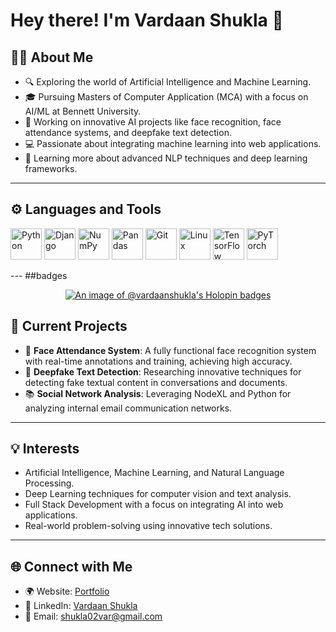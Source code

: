 # Hey there! I'm Vardaan Shukla 👋

## 🙋‍♂️ About Me
- 🔍 Exploring the world of Artificial Intelligence and Machine Learning.
- 🎓 Pursuing Masters of Computer Application (MCA) with a focus on AI/ML at Bennett University.
- 🧠 Working on innovative AI projects like face recognition, face attendance systems, and deepfake text detection.
- 💻 Passionate about integrating machine learning into web applications.
- 🌱 Learning more about advanced NLP techniques and deep learning frameworks.

---

## ⚙️ Languages and Tools
<p>
<img src="https://upload.wikimedia.org/wikipedia/commons/c/c3/Python-logo-notext.svg" alt="Python" width="50"/>
    <img src="https://static.djangoproject.com/img/logos/django-logo-negative.svg" alt="Django" width="50"/>
    <img src="https://upload.wikimedia.org/wikipedia/commons/3/31/NumPy_logo_2020.svg" alt="NumPy" width="50"/>
    <img src="https://upload.wikimedia.org/wikipedia/commons/e/ed/Pandas_logo.svg" alt="Pandas" width="50"/>
    <img src="https://upload.wikimedia.org/wikipedia/commons/e/e0/Git-logo.svg" alt="Git" width="50"/>
    <img src="https://upload.wikimedia.org/wikipedia/commons/3/35/Tux.svg" alt="Linux" width="50"/>
    <img src="https://upload.wikimedia.org/wikipedia/commons/2/2d/Tensorflow_logo.svg" alt="TensorFlow" width="50"/>
    <img src="https://upload.wikimedia.org/wikipedia/commons/1/10/PyTorch_logo_icon.svg" alt="PyTorch" width="50"/>
    
</p>
---
##badges
<p align="center">
    <a href="https://holopin.io/@vardaanshukla">
        <img src="https://holopin.me/vardaanshukla" alt="An image of @vardaanshukla's Holopin badges" />
    </a>
</p>

## 🚀 Current Projects
- 🌟 **Face Attendance System**: A fully functional face recognition system with real-time annotations and training, achieving high accuracy.
- 📝 **Deepfake Text Detection**: Researching innovative techniques for detecting fake textual content in conversations and documents.
- 📚 **Social Network Analysis**: Leveraging NodeXL and Python for analyzing internal email communication networks.

---

## 💡 Interests
- Artificial Intelligence, Machine Learning, and Natural Language Processing.
- Deep Learning techniques for computer vision and text analysis.
- Full Stack Development with a focus on integrating AI into web applications.
- Real-world problem-solving using innovative tech solutions.

---

## 🌐 Connect with Me
- 🌍 Website: [Portfolio](https://vardaan-shukla-porfolio.my.canva.site/)
- 💼 LinkedIn: [Vardaan Shukla](https://www.linkedin.com/in/vardaan-shukla-0a9a4b208/)
- 📧 Email: shukla02var@gmail.com
